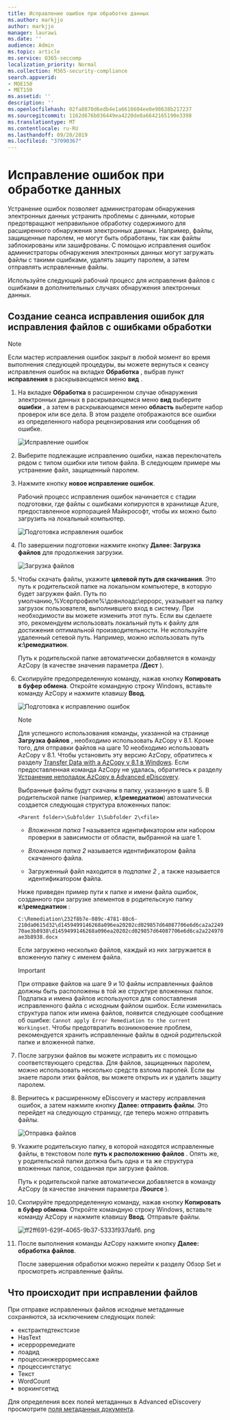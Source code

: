 ```yaml
---
title: Исправление ошибок при обработке данных
ms.author: markjjo
author: markjjo
manager: laurawi
ms.date: ''
audience: Admin
ms.topic: article
ms.service: O365-seccomp
localization_priority: Normal
ms.collection: M365-security-compliance
search.appverid:
- MOE150
- MET150
ms.assetid: ''
description: ''
ms.openlocfilehash: 02fa8870d6edb4e1a6616604ee0e98638b217237
ms.sourcegitcommit: 1162d676b036449ea4220de8a6642165190e3398
ms.translationtype: MT
ms.contentlocale: ru-RU
ms.lasthandoff: 09/20/2019
ms.locfileid: "37090367"
---
```

# <a name="error-remediation-when-processing-data"></a>Исправление ошибок при обработке данных

Устранение ошибок позволяет администраторам обнаружения электронных данных устранить проблемы с данными, которые предотвращают неправильное обработку содержимого для расширенного обнаружения электронных данных. Например, файлы, защищенные паролем, не могут быть обработаны, так как файлы заблокированы или зашифрованы. С помощью исправления ошибок администраторы обнаружения электронных данных могут загружать файлы с такими ошибками, удалять защиту паролем, а затем отправлять исправленные файлы.

Используйте следующий рабочий процесс для исправления файлов с ошибками в дополнительных случаях обнаружения электронных данных.

## <a name="create-an-error-remediation-session-to-remediate-files-with-processing-errors"></a>Создание сеанса исправления ошибок для исправления файлов с ошибками обработки

>[!NOTE]
>Если мастер исправления ошибок закрыт в любой момент во время выполнения следующей процедуры, вы можете вернуться к сеансу исправления ошибок на вкладке **Обработка** , выбрав пункт **исправления** в раскрывающемся меню **вид** .

1. На вкладке **Обработка** в расширенном случае обнаружения электронных данных в раскрывающемся меню **вид** выберите **ошибки** , а затем в раскрывающемся меню **область** выберите набор проверок или все дела. В этом разделе отображаются все ошибки из определенного набора рецензирования или сообщения об ошибке.

   ![Исправление ошибок](media/8c2faf1a-834b-44fc-b418-6a18aed8b81a.png)

2. Выберите подлежащие исправлению ошибки, нажав переключатель рядом с типом ошибки или типом файла.  В следующем примере мы устранение файл, защищенный паролем.

3. Нажмите кнопку **новое исправление ошибок**.

    Рабочий процесс исправления ошибок начинается с стадии подготовки, где файлы с ошибками копируются в хранилище Azure, предоставленное корпорацией Майкрософт, чтобы их можно было загрузить на локальный компьютер.

    ![Подготовка исправления ошибок](media/390572ec-7012-47c4-a6b6-4cbb5649e8a8.png)

4. По завершении подготовки нажмите кнопку **Далее: Загрузка файлов** для продолжения загрузки.

    ![Загрузка файлов](media/6ac04b09-8e13-414a-9e24-7c75ba586363.png)

5. Чтобы скачать файлы, укажите **целевой путь для скачивания**. Это путь к родительской папке на локальном компьютере, в которую будет загружен файл.  Путь по умолчанию,%Усерпрофиле%\довнлоадс\еррорс, указывает на папку загрузок пользователя, выполнившего вход в систему. При необходимости вы можете изменить этот путь. Если вы сделаете это, рекомендуем использовать локальный путь к файлу для достижения оптимальной производительности. Не используйте удаленный сетевой путь. Например, можно использовать путь **к:\ремедиатион**. 

   Путь к родительской папке автоматически добавляется в команду AzCopy (в качестве значения параметра **/Дест** ).

6. Скопируйте предопределенную команду, нажав кнопку **Копировать в буфер обмена**. Откройте командную строку Windows, вставьте команду AzCopy и нажмите клавишу **Ввод**.  

    ![Подготовка к исправлению ошибок](media/f364ab4d-31c5-4375-b69f-650f694a2f69.png)    

    > [!NOTE]
    > Для успешного использования команды, указанной на странице **Загрузка файлов** , необходимо использовать AzCopy v 8.1. Кроме того, для отправки файлов на шаге 10 необходимо использовать AzCopy v 8.1. Чтобы установить эту версию AzCopy, обратитесь к разделу [Transfer Data with a AzCopy v 8.1 в Windows](https://docs.microsoft.com/previous-versions/azure/storage/storage-use-azcopy). Если предоставленная команда AzCopy не удалась, обратитесь к разделу [Устранение неполадок AzCopy в Advanced eDiscovery](troubleshooting-azcopy.md).

    Выбранные файлы будут скачаны в папку, указанную в шаге 5. В родительской папке (например, **к:\ремедиатион**) автоматически создается следующая структура вложенных папок:

    `<Parent folder>\Subfolder 1\Subfolder 2\<file>`

    - *Вложенная папка 1* называется идентификатором или набором проверки в зависимости от области, выбранной на шаге 1.

    - *Вложенная папка 2* называется идентификатором файла скачанного файла.

    - Загруженный файл находится в *подпапке 2* , а также называется идентификатором файла.

    Ниже приведен пример пути к папке и имени файла ошибок, созданного при загрузке элементов в родительскую папку **к:\ремедиатион** :

    `C:\Remediation\232f8b7e-089c-4781-88c6-210da0615d32\d1459499146268a096ea20202cd029857d64087706e6d6ca2a224970ae3b8938\d1459499146268a096ea20202cd029857d64087706e6d6ca2a224970ae3b8938.docx`

    Если загружено несколько файлов, каждый из них загружается в вложенную папку с именем файла.

    > [!IMPORTANT]
    > При отправке файлов на шаге 9 и 10 файлы исправленных файлов должны быть расположены в той же структуре вложенных папок. Подпапка и имена файлов используются для сопоставления исправленного файла с исходным файлом ошибок. Если изменилась структура папок или имена файлов, появится следующее сообщение об ошибке: `Cannot apply Error Remediation to the current Workingset`. Чтобы предотвратить возникновение проблем, рекомендуется хранить исправленные файлы в одной родительской папке и вложенной папке.

7. После загрузки файлов вы можете исправить их с помощью соответствующего средства. Для файлов, защищенных паролем, можно использовать несколько средств взлома паролей. Если вы знаете пароли этих файлов, вы можете открыть их и удалить защиту паролем.

8. Вернитесь к расширенному eDiscovery и мастеру исправления ошибок, а затем нажмите кнопку **Далее: отправить файлы**.  Это перейдет на следующую страницу, где теперь можно отправить файлы.

    ![Отправка файлов](media/af3d8617-1bab-4ecd-8de0-22e53acba240.png)

9. Укажите родительскую папку, в которой находятся исправленные файлы, в текстовом поле **путь к расположению файлов** . Опять же, у родительской папки должна быть одна и та же структура вложенных папок, созданная при загрузке файлов.

    Путь к родительской папке автоматически добавляется в команду AzCopy (в качестве значения параметра **/Source** ).

10. Скопируйте предопределенную команду, нажав кнопку **Копировать в буфер обмена**. Откройте командную строку Windows, вставьте команду AzCopy и нажмите клавишу **Ввод**. Отправьте файлы.

    ![ff2ff691-629f-4065-9b37-5333f937daf6. png](media/ff2ff691-629f-4065-9b37-5333f937daf6.png)

11. После выполнения команды AzCopy нажмите кнопку **Далее: обработка файлов**.

    После завершения обработки можно перейти к разделу Обзор Set и просмотреть исправленные файлы. 

## <a name="what-happens-when-files-are-remediated"></a>Что происходит при исправлении файлов

При отправке исправленных файлов исходные метаданные сохраняются, за исключением следующих полей: 

- екстрактедтекстсизе
- HasText
- исеррорремедиате
- лоадид
- процессинжеррормессаже
- процессингстатус
- Текст
- WordCount
- воркингсетид

Для определения всех полей метаданных в Advanced eDiscovery просмотрите [поля метаданных документа](document-metadata-fields.md).
